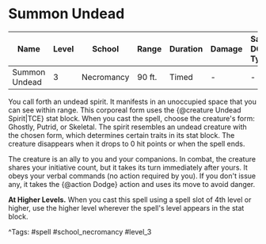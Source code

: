 # Summon Undead

| Name | Level | School | Range | Duration | Damage | Save DC & Type |
|------|-------|--------|-------|----------|--------|----------------|
| Summon Undead | 3 | Necromancy | 90 ft. | Timed | - | - |

You call forth an undead spirit. It manifests in an unoccupied space that you can see within range. This corporeal form uses the {@creature Undead Spirit|TCE} stat block. When you cast the spell, choose the creature's form: Ghostly, Putrid, or Skeletal. The spirit resembles an undead creature with the chosen form, which determines certain traits in its stat block. The creature disappears when it drops to 0 hit points or when the spell ends.

The creature is an ally to you and your companions. In combat, the creature shares your initiative count, but it takes its turn immediately after yours. It obeys your verbal commands (no action required by you). If you don't issue any, it takes the {@action Dodge} action and uses its move to avoid danger.

**At Higher Levels.** When you cast this spell using a spell slot of 4th level or higher, use the higher level wherever the spell's level appears in the stat block.

^Tags: #spell #school_necromancy #level_3